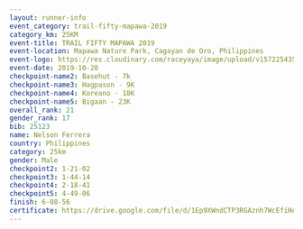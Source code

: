 ```yaml
---
layout: runner-info 
event_category: trail-fifty-mapawa-2019 
category_km: 25KM 
event-title: TRAIL FIFTY MAPAWA 2019  
event-location: Mapawa Nature Park, Cagayan de Oro, Philippines 
event-logo: https://res.cloudinary.com/raceyaya/image/upload/v1572254355/logo/trail-fifty-mapawa_fizjmb.jpg 
event-date: 2019-10-20 
checkpoint-name2: Basehut - 7k 
checkpoint-name3: Hagpason - 9K 
checkpoint-name4: Koreano - 18K 
checkpoint-name5: Bigaan - 23K 
overall_rank: 21
gender_rank: 17
bib: 25123
name: Nelson Ferrera
country: Philippines
category: 25km
gender: Male
checkpoint2: 1-21-02
checkpoint3: 1-44-14
checkpoint4: 2-18-41
checkpoint5: 4-49-06
finish: 6-08-56
certificate: https://drive.google.com/file/d/1Ep9XWndCTP3RGAznh7WcEfiHAJzgwPoo/view?usp=sharing
---
```


